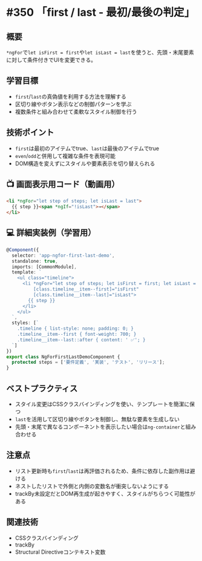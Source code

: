 # #350 「first / last - 最初/最後の判定」

## 概要
`*ngFor`で`let isFirst = first`や`let isLast = last`を使うと、先頭・末尾要素に対して条件付きでUIを変更できる。

## 学習目標
- `first`/`last`の真偽値を利用する方法を理解する
- 区切り線やボタン表示などの制御パターンを学ぶ
- 複数条件と組み合わせて柔軟なスタイル制御を行う

## 技術ポイント
- `first`は最初のアイテムでtrue、`last`は最後のアイテムでtrue
- `even`/`odd`と併用して複雑な条件を表現可能
- DOM構造を変えずにスタイルや要素表示を切り替えられる

## 📺 画面表示用コード（動画用）
```html
<li *ngFor="let step of steps; let isLast = last">
  {{ step }}<span *ngIf="!isLast">→</span>
</li>
```

## 💻 詳細実装例（学習用）
```typescript
@Component({
  selector: 'app-ngfor-first-last-demo',
  standalone: true,
  imports: [CommonModule],
  template: `
    <ul class="timeline">
      <li *ngFor="let step of steps; let isFirst = first; let isLast = last"
          [class.timeline__item--first]="isFirst"
          [class.timeline__item--last]="isLast">
        {{ step }}
      </li>
    </ul>
  `,
  styles: [`
    .timeline { list-style: none; padding: 0; }
    .timeline__item--first { font-weight: 700; }
    .timeline__item--last::after { content: ' ✅'; }
  `]
})
export class NgForFirstLastDemoComponent {
  protected steps = ['要件定義', '実装', 'テスト', 'リリース'];
}
```

## ベストプラクティス
- スタイル変更はCSSクラスバインディングを使い、テンプレートを簡潔に保つ
- `last`を活用して区切り線やボタンを制御し、無駄な要素を生成しない
- 先頭・末尾で異なるコンポーネントを表示したい場合は`ng-container`と組み合わせる

## 注意点
- リスト更新時も`first`/`last`は再評価されるため、条件に依存した副作用は避ける
- ネストしたリストで外側と内側の変数名が衝突しないようにする
- trackBy未設定だとDOM再生成が起きやすく、スタイルがちらつく可能性がある

## 関連技術
- CSSクラスバインディング
- trackBy
- Structural Directiveコンテキスト変数

